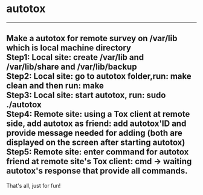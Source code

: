 # autotox
----
####
Make a autotox for remote survey on /var/lib which is local machine directory <br />
Step1: Local site: create /var/lib and /var/lib/share and /var/lib/backup <br />
Step2: Local site: go to autotox folder,run: make clean and then run: make <br />
Step3: Local site: start autotox, run: sudo ./autotox <br />
Step4: Remote site: using a Tox client at remote side, add autotox as friend: add autotox'ID and provide message needed for adding (both are displayed on the screen after starting autotox) <br />
Step5: Remote site: enter command for autotox friend at remote site's Tox client: cmd -> waiting autotox's response that provide all commands. <br />
----
That's all, just for fun!

